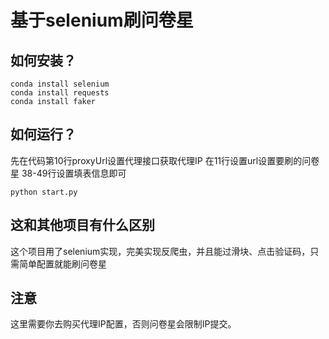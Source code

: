 # 基于selenium刷问卷星

## 如何安装？
```
conda install selenium
conda install requests
conda install faker
```

## 如何运行？

先在代码第10行proxyUrl设置代理接口获取代理IP
在11行设置url设置要刷的问卷星
38-49行设置填表信息即可
```
python start.py
```

## 这和其他项目有什么区别
这个项目用了selenium实现，完美实现反爬虫，并且能过滑块、点击验证码，只需简单配置就能刷问卷星


## 注意
这里需要你去购买代理IP配置，否则问卷星会限制IP提交。
